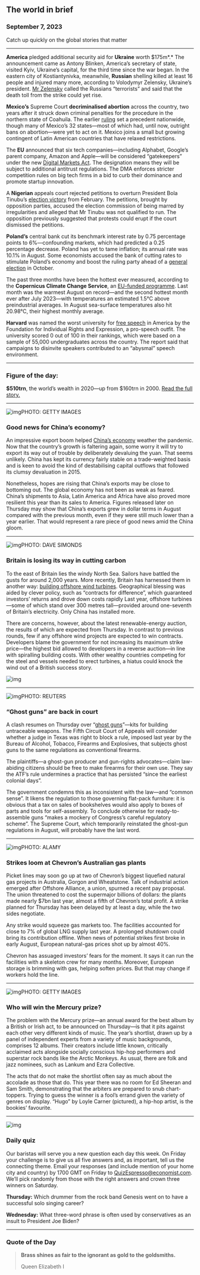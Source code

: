 ## The world in brief

### September 7, 2023

Catch up quickly on the global stories that matter



------



**America** pledged additional security aid for **Ukraine** worth $175m*.* The announcement came as Antony Blinken, America’s secretary of state, visited Kyiv, Ukraine’s capital, for the third time since the war began. In the eastern city of Kostiantynivka, meanwhile, **Russian** shelling killed at least 16 people and injured many more, according to Volodymyr Zelensky, Ukraine’s president. [Mr Zelensky](https://www.economist.com/europe/2023/09/04/is-ukraine-really-interested-in-fighting-corruption) called the Russians “terrorists” and said that the death toll from the strike could yet rise.

**Mexico’s** Supreme Court **decriminalised abortion** across the country, two years after it struck down criminal penalties for the procedure in the northern state of Coahuila. The earlier [ruling](https://www.economist.com/the-americas/mexicos-supreme-court-decriminalises-abortion/21804387) set a precedent nationwide, though many of Mexico’s 32 states—most of which had, until now, outright bans on abortion—were yet to act on it. Mexico joins a small but growing contingent of Latin American countries that have relaxed restrictions.

The **EU** announced that six tech companies—including Alphabet, Google’s parent company, Amazon and Apple—will be considered “gatekeepers” under the new [Digital Markets Act](https://www.economist.com/the-economist-explains/2023/08/24/how-europes-new-digital-law-will-change-the-internet). The designation means they will be subject to additional antitrust regulations. The DMA enforces stricter competition rules on big tech firms in a bid to curb their dominance and promote startup innovation.

A **Nigerian** appeals court rejected petitions to overturn President Bola Tinubu’s [election victory](https://www.economist.com/middle-east-and-africa/2023/03/01/bola-tinubu-nigerias-political-kingmaker-wins-a-flawed-election) from February. The petitions, brought by opposition parties, accused the election commission of being marred by irregularities and alleged that Mr Tinubu was not qualified to run. The opposition previously suggested that protests could erupt if the court dismissed the petitions.

**Poland’s** central bank cut its benchmark interest rate by 0.75 percentage points to 6%—confounding markets, which had predicted a 0.25 percentage decrease. Poland has yet to tame inflation; its annual rate was 10.1% in August. Some economists accused the bank of cutting rates to stimulate Poland’s economy and boost the ruling party ahead of a [general election](https://www.economist.com/europe/2023/08/15/polands-far-right-could-be-the-next-governments-kingmaker) in October.

The past three months have been the hottest ever measured, according to the **Copernicus Climate Change Service**, an [EU-funded programme](https://www.economist.com/leaders/2023/07/27/the-worlds-poor-need-to-know-about-weather-disasters-ahead-of-time). Last month was the warmest August on record—and the second hottest month ever after July 2023—with temperatures an estimated 1.5°C above preindustrial averages. In August sea-surface temperatures also hit 20.98°C, their highest monthly average.

**Harvard** was named the worst university for [free speech](https://www.economist.com/leaders/2023/02/09/how-to-promote-academic-freedom-in-america) in America by the Foundation for Individual Rights and Expression, a pro-speech outfit. The university scored 0 out of 100 in their rankings, which were based on a sample of 55,000 undergraduates across the country. The report said that campaigns to disinvite speakers contributed to an “abysmal” speech environment.



------



### Figure of the day: 

**$510trn**, the world’s wealth in 2020—up from $160trn in 2000. [Read the full story.](https://www.economist.com/finance-and-economics/2023/09/05/the-100trn-battle-for-the-worlds-wealthiest-people)



------



![img](https://niceboy.online/insight/public/Espresso/PHOTOS/20230909_dap326.jpg)PHOTO: GETTY IMAGES

### Good news for China’s economy?

An impressive export boom helped [China’s economy](https://www.economist.com/finance-and-economics/2023/08/24/chinas-economy-is-in-desperate-need-of-rescue) weather the pandemic. Now that the country’s growth is faltering again, some worry it will try to export its way out of trouble by deliberately devaluing the yuan. That seems unlikely. China has kept its currency fairly stable on a trade-weighted basis and is keen to avoid the kind of destabilising capital outflows that followed its clumsy devaluation in 2015.

Nonetheless, hopes are rising that China’s exports may be close to bottoming out. The global economy has not been as weak as feared. China’s shipments to Asia, Latin America and Africa have also proved more resilient this year than its sales to America. Figures released later on Thursday may show that China’s exports grew in dollar terms in August compared with the previous month, even if they were still much lower than a year earlier. That would represent a rare piece of good news amid the China gloom.



------



![img](https://niceboy.online/insight/public/Espresso/PHOTOS/20230909_dap333.jpg)PHOTO: DAVE SIMONDS

### Britain is losing its way in cutting carbon

To the east of Britain lies the windy North Sea. Sailors have battled the gusts for around 2,000 years. More recently, Britain has harnessed them in another way: [building offshore wind turbines](https://www.economist.com/britain/2023/09/05/britain-is-losing-its-way-in-cutting-carbon). Geographical blessing was aided by clever policy, such as “contracts for difference”, which guaranteed investors’ returns and drove down costs rapidly Last year, offshore turbines—some of which stand over 300 metres tall—provided around one-seventh of Britain’s electricity. Only China has installed more.

There are concerns, however, about the latest renewable-energy auction, the results of which are expected from Thursday. In contrast to previous rounds, few if any offshore wind projects are expected to win contracts. Developers blame the government for not increasing its maximum strike price—the highest bid allowed to developers in a reverse auction—in line with spiralling building costs. With other wealthy countries competing for the steel and vessels needed to erect turbines, a hiatus could knock the wind out of a British success story.

![img](https://niceboy.online/insight/public/Espresso/PHOTOS/20230909_DAC436.jpg)



------



![img](https://niceboy.online/insight/public/Espresso/PHOTOS/20230909_dap320_1.jpg)PHOTO: REUTERS

### “Ghost guns” are back in court

A clash resumes on Thursday over “[ghost guns](https://www.economist.com/the-economist-explains/2021/04/09/what-are-ghost-guns-and-can-joe-biden-stop-their-spread)”—kits for building untraceable weapons. The Fifth Circuit Court of Appeals will consider whether a judge in Texas was right to block a rule, imposed last year by the Bureau of Alcohol, Tobacco, Firearms and Explosives, that subjects ghost guns to the same regulations as conventional firearms.

The plaintiffs—a ghost-gun producer and gun-rights advocates—claim law-abiding citizens should be free to make firearms for their own use. They say the ATF’s rule undermines a practice that has persisted “since the earliest colonial days”.

The government condemns this as inconsistent with the law—and “common sense”. It likens the regulation to those governing flat-pack furniture: it is obvious that a tax on sales of bookshelves would also apply to boxes of parts and tools for self-assembly. To conclude otherwise for ready-to-assemble guns “makes a mockery of Congress’s careful regulatory scheme”. The Supreme Court, which temporarily reinstated the ghost-gun regulations in August, will probably have the last word.



------



![img](https://niceboy.online/insight/public/Espresso/PHOTOS/20230909_dap330.jpg)PHOTO: ALAMY

### Strikes loom at Chevron’s Australian gas plants

Picket lines may soon go up at two of Chevron’s biggest liquefied natural gas projects in Australia, Gorgon and Wheatstone. Talk of industrial action emerged after Offshore Alliance, a union, spurned a recent pay proposal. The union threatened to cost the supermajor billions of dollars: the plants made nearly $7bn last year, almost a fifth of Chevron’s total profit. A strike planned for Thursday has been delayed by at least a day, while the two sides negotiate.

Any strike would squeeze gas markets too. The facilities accounted for close to 7% of global LNG supply last year. A prolonged shutdown could bring its contribution offline. When news of potential strikes first broke in early August, European natural-gas prices shot up by almost 40%.

Chevron has assuaged investors’ fears for the moment. It says it can run the facilities with a skeleton crew for many months. Moreover, European storage is brimming with gas, helping soften prices. But that may change if workers hold the line.



------



![img](https://niceboy.online/insight/public/Espresso/PHOTOS/20230909_dap332.jpg)PHOTO: GETTY IMAGES

### Who will win the Mercury prize?

The problem with the Mercury prize—an annual award for the best album by a British or Irish act, to be announced on Thursday—is that it pits against each other very different kinds of music. The year’s shortlist, drawn up by a panel of independent experts from a variety of music backgrounds, comprises 12 albums. Their creators include little known, critically acclaimed acts alongside socially conscious hip-hop performers and superstar rock bands like the Arctic Monkeys. As usual, there are folk and jazz nominees, such as Lankum and Ezra Collective.

The acts that do not make the shortlist often say as much about the accolade as those that do. This year there was no room for Ed Sheeran and Sam Smith, demonstrating that the arbiters are prepared to snub chart-toppers. Trying to guess the winner is a fool’s errand given the variety of genres on display. “Hugo” by Loyle Carner (pictured), a hip-hop artist, is the bookies’ favourite.



------



![img](https://niceboy.online/insight/public/Espresso/PHOTOS/QuizNEW_163_3.jpg)

### Daily quiz

Our baristas will serve you a new question each day this week. On Friday your challenge is to give us all five answers and, as important, tell us the connecting theme. Email your responses (and include mention of your home city and country) by 1700 GMT on Friday to [QuizEspresso@economist.com](https://mail.google.com/mail/?view=cm&fs=1&tf=1&to=QuizEspresso@economist.com). We’ll pick randomly from those with the right answers and crown three winners on Saturday.

**Thursday:** Which drummer from the rock band Genesis went on to have a successful solo singing career?

**Wednesday:** What three-word phrase is often used by conservatives as an insult to President Joe Biden?



------



### Quote of the Day

> **Brass shines as fair to the ignorant as gold to the goldsmiths.**
>
> Queen Elizabeth I





